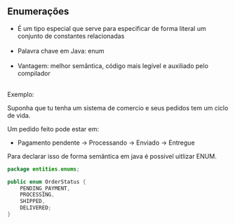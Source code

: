 ## Enumerações

- É um tipo especial que serve para especificar de forma literal um conjunto de constantes relacionadas
 <br></br>
- Palavra chave em Java: enum <br></br>
- Vantagem: melhor semântica, código mais legível e auxiliado pelo compilador   <br></br>


Exemplo:

Suponha que tu tenha um sistema de comercio e seus pedidos tem um ciclo de vida.

Um pedido feito pode estar em:

- Pagamento pendente -> Processando -> Enviado -> Entregue

Para declarar isso de forma semântica em java é possivel uitlizar ENUM.

```java
package entities.enums;

public enum OrderStatus {
    PENDING_PAYMENT,
    PROCESSING,
    SHIPPED,
    DELIVERED;
}
```


